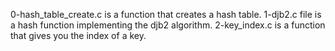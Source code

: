 0-hash_table_create.c is a function that creates a hash table.
1-djb2.c file is a hash function implementing the djb2 algorithm.
2-key_index.c is a function that gives you the index of a key.
